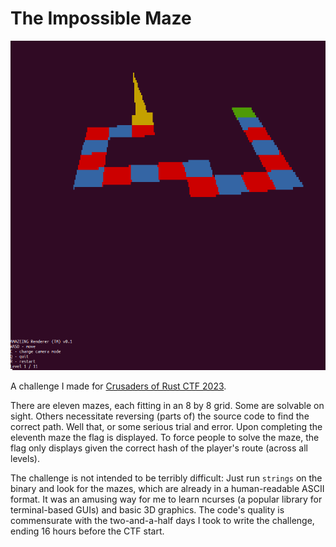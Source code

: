 # The Impossible Maze

![gameplay](./preview.png)

A challenge I made for [Crusaders of Rust CTF 2023](https://2023.cor.team/).

There are eleven mazes, each fitting in an 8 by 8 grid. Some are solvable on sight. Others necessitate reversing (parts of) the source code to find the correct path. Well that, or some serious trial and error. Upon completing the eleventh maze the flag is displayed. To force people to solve the maze, the flag only displays given the correct hash of the player's route (across all levels).

The challenge is not intended to be terribly difficult: Just run `strings` on the binary and look for the mazes, which are already in a human-readable ASCII format. It was an amusing way for me to learn ncurses (a popular library for terminal-based GUIs) and basic 3D graphics. The code's quality is commensurate with the two-and-a-half days I took to write the challenge, ending 16 hours before the CTF start.
